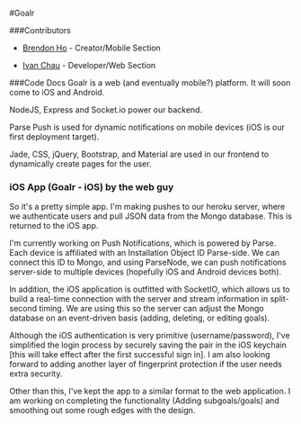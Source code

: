 #Goalr

###Contributors 
* [Brendon Ho](https://github.com/brendonho01) - Creator/Mobile Section

* [Ivan Chau](https://github.com/ichauster) - Developer/Web Section


###Code Docs
Goalr is a web (and eventually mobile?) platform. It will soon come to iOS and Android.

NodeJS, Express and Socket.io power our backend.

Parse Push is used for dynamic notifications on mobile devices (iOS is our first deployment target).

Jade, CSS, jQuery, Bootstrap, and Material are used in our frontend to dynamically create pages for the user.

### iOS App (Goalr - iOS) by the web guy
So it's a pretty simple app. I'm making pushes to our heroku server, where we authenticate users and pull JSON data from the Mongo database. This is returned to the iOS app. 

I'm currently working on Push Notifications, which is powered by Parse. Each device is affiliated with an Installation Object ID Parse-side. We can connect this ID to Mongo, and using ParseNode, we can push notifications server-side to multiple devices (hopefully iOS and Android devices both). 

In addition, the iOS application is outfitted with SocketIO, which allows us to build a real-time connection with the server and stream information in split-second timing. We are using this so the server can adjust the Mongo database on an event-driven basis (adding, deleting, or editing goals).

Although the iOS authentication is very primitive (username/password), I've simplified the login process by securely saving the pair in the iOS keychain [this will take effect after the first successful sign in]. I am also looking forward to adding another layer of fingerprint protection if the user needs extra security. 

Other than this, I've kept the app to a similar format to the web application. I am working on completing the functionality (Adding subgoals/goals) and smoothing out some rough edges with the design.



